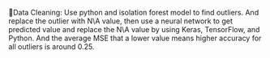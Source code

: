 Data Cleaning: Use python and isolation forest model to find outliers. And replace the outlier with N\A value, then use a neural network to get predicted value and replace the N\A value by using Keras, TensorFlow, and Python. And the average MSE that a lower value means higher accuracy for all outliers is around 0.25.
